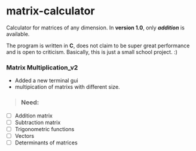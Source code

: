 # matrix-calculator

<p>Calculator for matrices of any dimension.
  In <b>version 1.0</b>, only <i><b>addition</b></i> is available.

  The program is written in <b>C</b>, does not claim to be super great performance and is open to criticism. Basically, this is just a small school project. :)</p>
  
  ### Matrix Multiplication_v2
- Added a new terminal gui 
- multipication of matrixs with different size.

>### Need:
- [ ] Addition matrix
- [ ] Subtraction matrix
- [ ] Trigonometric functions
- [ ] Vectors
- [ ] Determinants of matrices 
